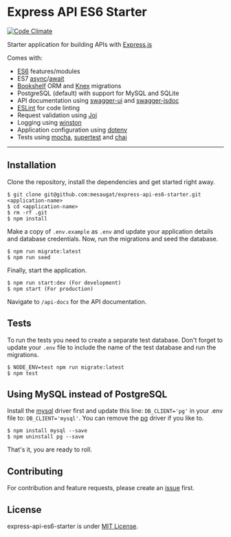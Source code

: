 # Express API ES6 Starter

[![Code Climate](https://codeclimate.com/github/mesaugat/express-api-es6-starter/badges/gpa.svg)](https://codeclimate.com/github/mesaugat/express-api-es6-starter)

Starter application for building APIs with [Express.js](http://expressjs.com/)

Comes with:

* [ES6](http://babeljs.io/learn-es2015/) features/modules
* ES7 [async](https://developer.mozilla.org/en-US/docs/Web/JavaScript/Reference/Statements/async_function)/[await](https://developer.mozilla.org/en-US/docs/Web/JavaScript/Reference/Operators/await)
* [Bookshelf](http://bookshelfjs.org/) ORM and [Knex](http://knexjs.org/) migrations
* PostgreSQL (default) with support for MySQL and SQLite
* API documentation using [swagger-ui](https://www.npmjs.com/package/swagger-ui) and [swagger-jsdoc](https://www.npmjs.com/package/swagger-jsdoc)
* [ESLint](http://eslint.org/) for code linting
* Request validation using [Joi](https://www.npmjs.com/package/joi)
* Logging using [winston](https://www.npmjs.com/package/winston)
* Application configuration using [dotenv](https://www.npmjs.com/package/dotenv)
* Tests using [mocha](https://www.npmjs.com/package/mocha), [supertest](https://www.npmjs.com/package/supertest) and [chai](https://www.npmjs.com/package/chai)

---

## Installation

Clone the repository, install the dependencies and get started right away.

    $ git clone git@github.com:mesaugat/express-api-es6-starter.git <application-name>
    $ cd <application-name>
    $ rm -rf .git
    $ npm install

Make a copy of `.env.example` as `.env` and update your application details and database credentials. Now, run the migrations and seed the database.

    $ npm run migrate:latest
    $ npm run seed

Finally, start the application.

    $ npm run start:dev (For development)
    $ npm start (For production)

Navigate to `/api-docs` for the API documentation.

## Tests

To run the tests you need to create a separate test database. Don't forget to update your `.env` file to include the name of the test database and run the migrations.

    $ NODE_ENV=test npm run migrate:latest
    $ npm test

## Using MySQL instead of PostgreSQL

Install the [mysql](https://www.npmjs.com/package/mysql) driver first and update this line: `DB_CLIENT='pg'` in your .env file to: `DB_CLIENT='mysql'`. You can remove the [pg](https://www.npmjs.com/package/pg) driver if you like to.

    $ npm install mysql --save
    $ npm uninstall pg --save

That's it, you are ready to roll.

## Contributing

For contribution and feature requests, please create an [issue](https://github.com/mesaugat/express-api-es6-starter/issues) first.

## License

express-api-es6-starter is under [MIT License](http://www.opensource.org/licenses/MIT).
